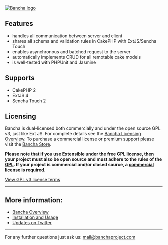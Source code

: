 [![Bancha logo](http://docs.banchaproject.org/wiki/images/github-logo.png)](http://banchaproject.com)

Features
---------------

*   handles all communication between server and client
*   shares all schema and validation rules in CakePHP with ExtJS/Sencha Touch
*   enables asynchronous and batched request to the server
*   automatically implements CRUD for all remotable cake models
*   is well-tested with PHPUnit and Jasmine

Supports
--------
*   CakePHP 2
*   ExtJS 4
*   Sencha Touch 2

Licensing
--------

Bancha is dual-licensed both commercially and under the open source GPL v3, just like Ext JS. For complete details see the [Bancha Licensing Overview](http://banchaproject.com/licensing.html). To purchase a commercial license or premium support please visit the [Bancha Store](http://banchaproject.com/store.html).

**Please note that if you use Extensible under the free GPL license, then your project must also be open source and must adhere to the rules of the [GPL](gpl-v3.txt). If your project is commercial and/or closed source, a [commercial license](http://banchaproject.com/store.html) is required.**

[View GPL v3 license terms](gpl-v3.txt)

---

More information:
-----------------

*   [Bancha Overview](http://banchaproject.com/)
*   [Installation and Usage](https://github.com/Bancha/Bancha/wiki/)
*   [Updates on Twitter](http://twitter.com/#!/banchaproject)



------------------------------
For any further questions just ask us: mail@banchaproject.com